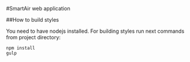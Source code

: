 #SmartAir web application

##How to build styles

You need to have nodejs installed. For building styles run next commands from project directory:

    npm install
    gulp
    
